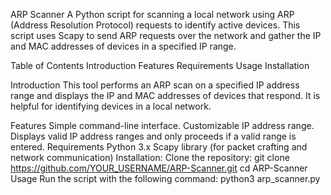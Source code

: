 ARP Scanner
A Python script for scanning a local network using ARP (Address Resolution Protocol) requests to identify active devices. This script uses Scapy to send ARP requests over the network and gather the IP and MAC addresses of devices in a specified IP range.

Table of Contents
Introduction
Features
Requirements
Usage
Installation

Introduction
This tool performs an ARP scan on a specified IP address range and displays the IP and MAC addresses of devices that respond. It is helpful for identifying devices in a local network.

Features
Simple command-line interface.
Customizable IP address range.
Displays valid IP address ranges and only proceeds if a valid range is entered.
Requirements
Python 3.x
Scapy library (for packet crafting and network communication)
Installation:
Clone the repository:
git clone https://github.com/YOUR_USERNAME/ARP-Scanner.git
cd ARP-Scanner
Usage
Run the script with the following command:
python3 arp_scanner.py
